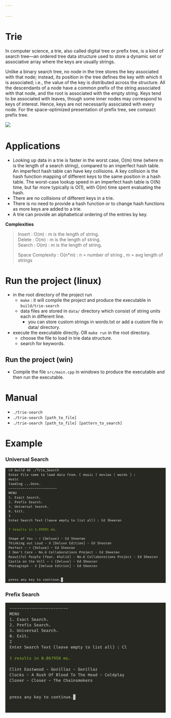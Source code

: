 ```yaml
---

---
```

#  Trie
In computer science, a trie, also called digital tree or prefix tree, is a kind of search tree—an ordered tree data structure used to store a dynamic set or associative array where the keys are usually strings.

Unlike a binary search tree, no node in the tree stores the key associated with that node; instead, its position in the tree defines the key with which it is associated; i.e., the value of the key is distributed across the structure. All the descendants of a node have a common prefix of the string associated with that node, and the root is associated with the empty string. Keys tend to be associated with leaves, though some inner nodes may correspond to keys of interest. Hence, keys are not necessarily associated with every node. For the space-optimized presentation of prefix tree, see compact prefix tree.

![](https://4.bp.blogspot.com/-8k4wh7UHgk0/WXmLHldDZyI/AAAAAAAAACo/KgI2LkJKaiQzMCecx91dOFrSKcCdWDxhgCLcBGAs/s640/trie.png)

# Applications

- Looking up data in a trie is faster in the worst case, O(m) time (where m is the length of a search string), compared to an imperfect hash table. An imperfect hash table can have key collisions. A key collision is the hash function mapping of different keys to the same position in a hash table. The worst-case lookup speed in an imperfect hash table is O(N) time, but far more typically is O(1), with O(m) time spent evaluating the hash.
- There are no collisions of different keys in a trie.
- There is no need to provide a hash function or to change hash functions as more keys are added to a trie.
- A trie can provide an alphabetical ordering of the entries by key.


**Complexities**
> Insert : O(m)    : m is the length of string. <br>
> Delete : O(m)    : m is the length of string. <br>
> Search : O(m)    : m is the length of string. <br>
>
> Space Complexity : O(n*m)     :  n = number of string , m = avg length of strings

# Run the project (linux)
- in the root directory of the project run 
    - `make` : it will compile the project and produce the executable in `build/trie-search`
    - data files are stored in `data/` directory which consist of string units each in different line.
        - you can store custom strings in words.txt or add a custom file in data/ directory.
- execute the executable directly. OR `make run` in the root directory.
    - choose the file to load in trie data structure.
    - search for keywords.

## Run the project (win)
- Compile the file `src/main.cpp` in windows to produce the executable and then run the executable.

# Manual
- `./trie-search`
- `./trie-search [path_to_file]`
- `./trie-search [path_to_file] [pattern_to_search]`

# Example
### Universal Search
![](./images/uni-search.png)
### Prefix Search 
![](./images/pre-search.png)